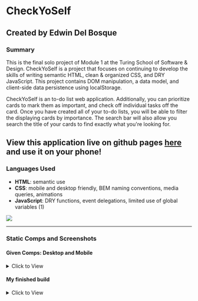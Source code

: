 # CheckYoSelf
## Created by Edwin Del Bosque
### Summary
This is the final solo project of Module 1 at the Turing School of Software & Design. CheckYoSelf is a project that focuses on continuing to develop the skills of writing semantic HTML, clean & organized CSS, and DRY JavaScript. This project contains DOM manipulation, a data model, and client-side data persistence using localStorage.

CheckYoSelf is an to-do list web application. Additionally, you can prioritize cards to mark them as important, and check off individual tasks off the card. Once you have created all of your to-do lists, you will be able to filter the displaying cards by importance. The search bar will also allow you search the title of your cards to find exactly what you're looking for.

## View this application live on github pages [here](https://edwindelbosque.github.io/CheckYoSelf/) and use it on your phone!

### Languages Used
- **HTML**: semantic use
- **CSS**: mobile and desktop friendly, BEM naming conventions, media queries, animations
- **JavaScript**: DRY functions, event delegations, limited use of global variables (1)

![](https://user-images.githubusercontent.com/48811985/62187432-e27f5380-b358-11e9-994f-aeba66330361.gif)

---
### Static Comps and Screenshots

#### Given Comps: Desktop and Mobile
<details>
  <summary> Click to View </summary>
  
![](https://user-images.githubusercontent.com/48811985/62185479-363a6e80-b352-11e9-9aa3-4c9018b66fd4.jpg)

![](https://user-images.githubusercontent.com/48811985/62185564-7ef22780-b352-11e9-8e72-6d1b3bcb346b.jpg)
</details>

#### My finished build
<details>
  <summary> Click to View </summary>
  
![](https://user-images.githubusercontent.com/48811985/62187010-849e3c00-b357-11e9-88ee-fbe0e113d8f7.png)
![](https://user-images.githubusercontent.com/48811985/62186689-a3e89980-b356-11e9-8f41-0e972d1b3f4e.png)
 </details>
